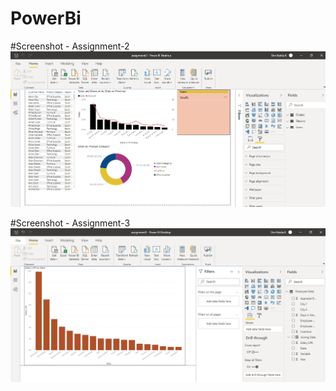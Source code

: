 # PowerBi


#Screenshot - Assignment-2
![](assign2.PNG)






#Screenshot - Assignment-3
![](assign3.PNG)
